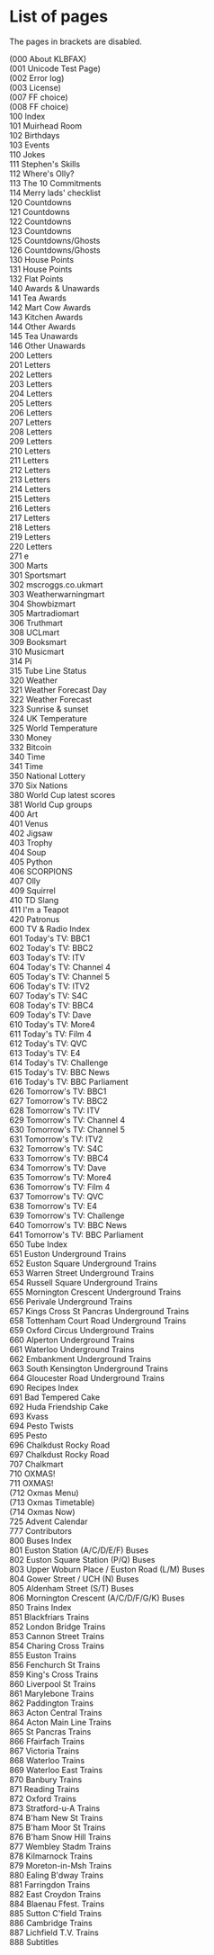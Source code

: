 # List of pages  
The pages in brackets are disabled.  
  
(000 About KLBFAX)  
(001 Unicode Test Page)  
(002 Error log)  
(003 License)  
(007 FF choice)  
(008 FF choice)  
100 Index  
101 Muirhead Room  
102 Birthdays  
103 Events  
110 Jokes  
111 Stephen's Skills  
112 Where's Olly?  
113 The 10 Commitments  
114 Merry lads' checklist  
120 Countdowns  
121 Countdowns  
122 Countdowns  
123 Countdowns  
125 Countdowns/Ghosts  
126 Countdowns/Ghosts  
130 House Points  
131 House Points  
132 Flat Points  
140 Awards & Unawards  
141 Tea Awards  
142 Mart Cow Awards  
143 Kitchen Awards  
144 Other Awards  
145 Tea Unawards  
146 Other Unawards  
200 Letters  
201 Letters  
202 Letters  
203 Letters  
204 Letters  
205 Letters  
206 Letters  
207 Letters  
208 Letters  
209 Letters  
210 Letters  
211 Letters  
212 Letters  
213 Letters  
214 Letters  
215 Letters  
216 Letters  
217 Letters  
218 Letters  
219 Letters  
220 Letters  
271 e  
300 Marts  
301 Sportsmart  
302 mscroggs.co.ukmart  
303 Weatherwarningmart  
304 Showbizmart  
305 Martradiomart  
306 Truthmart  
308 UCLmart  
309 Booksmart  
310 Musicmart  
314 Pi  
315 Tube Line Status  
320 Weather  
321 Weather Forecast Day  
322 Weather Forecast  
323 Sunrise & sunset  
324 UK Temperature  
325 World Temperature  
330 Money  
332 Bitcoin  
340 Time  
341 Time  
350 National Lottery  
370 Six Nations  
380 World Cup latest scores  
381 World Cup groups  
400 Art  
401 Venus  
402 Jigsaw  
403 Trophy  
404 Soup  
405 Python  
406 SCORPIONS  
407 Olly  
409 Squirrel  
410 TD Slang  
411 I'm a Teapot  
420 Patronus  
600 TV & Radio Index  
601 Today's TV: BBC1  
602 Today's TV: BBC2  
603 Today's TV: ITV  
604 Today's TV: Channel 4  
605 Today's TV: Channel 5  
606 Today's TV: ITV2  
607 Today's TV: S4C  
608 Today's TV: BBC4  
609 Today's TV: Dave  
610 Today's TV: More4  
611 Today's TV: Film 4  
612 Today's TV: QVC  
613 Today's TV: E4  
614 Today's TV: Challenge  
615 Today's TV: BBC News  
616 Today's TV: BBC Parliament  
626 Tomorrow's TV: BBC1  
627 Tomorrow's TV: BBC2  
628 Tomorrow's TV: ITV  
629 Tomorrow's TV: Channel 4  
630 Tomorrow's TV: Channel 5  
631 Tomorrow's TV: ITV2  
632 Tomorrow's TV: S4C  
633 Tomorrow's TV: BBC4  
634 Tomorrow's TV: Dave  
635 Tomorrow's TV: More4  
636 Tomorrow's TV: Film 4  
637 Tomorrow's TV: QVC  
638 Tomorrow's TV: E4  
639 Tomorrow's TV: Challenge  
640 Tomorrow's TV: BBC News  
641 Tomorrow's TV: BBC Parliament  
650 Tube Index  
651 Euston Underground Trains  
652 Euston Square Underground Trains  
653 Warren Street Underground Trains  
654 Russell Square Underground Trains  
655 Mornington Crescent Underground Trains  
656 Perivale Underground Trains  
657 Kings Cross St Pancras Underground Trains  
658 Tottenham Court Road Underground Trains  
659 Oxford Circus Underground Trains  
660 Alperton Underground Trains  
661 Waterloo Underground Trains  
662 Embankment Underground Trains  
663 South Kensington Underground Trains  
664 Gloucester Road Underground Trains  
690 Recipes Index  
691 Bad Tempered Cake  
692 Huda Friendship Cake  
693 Kvass  
694 Pesto Twists  
695 Pesto  
696 Chalkdust Rocky Road  
697 Chalkdust Rocky Road  
707 Chalkmart  
710 OXMAS!  
711 OXMAS!  
(712 Oxmas Menu)  
(713 Oxmas Timetable)  
(714 Oxmas Now)  
725 Advent Calendar  
777 Contributors  
800 Buses Index  
801 Euston Station (A/C/D/E/F) Buses  
802 Euston Square Station (P/Q) Buses  
803 Upper Woburn Place / Euston Road (L/M) Buses  
804 Gower Street / UCH (N) Buses  
805 Aldenham Street (S/T) Buses  
806 Mornington Crescent (A/C/D/F/G/K) Buses  
850 Trains Index  
851 Blackfriars Trains  
852 London Bridge Trains  
853 Cannon Street Trains  
854 Charing Cross Trains  
855 Euston Trains  
856 Fenchurch St Trains  
859 King's Cross Trains  
860 Liverpool St Trains  
861 Marylebone Trains  
862 Paddington Trains  
863 Acton Central Trains  
864 Acton Main Line Trains  
865 St Pancras Trains  
866 Ffairfach Trains  
867 Victoria Trains  
868 Waterloo Trains  
869 Waterloo East Trains  
870 Banbury Trains  
871 Reading Trains  
872 Oxford Trains  
873 Stratford-u-A Trains  
874 B'ham New St Trains  
875 B'ham Moor St Trains  
876 B'ham Snow Hill Trains  
877 Wembley Stadm Trains  
878 Kilmarnock Trains  
879 Moreton-in-Msh Trains  
880 Ealing B'dway Trains  
881 Farringdon Trains  
882 East Croydon Trains  
884 Blaenau Ffest. Trains  
885 Sutton C'field Trains  
886 Cambridge Trains  
887 Lichfield T.V. Trains  
888 Subtitles
